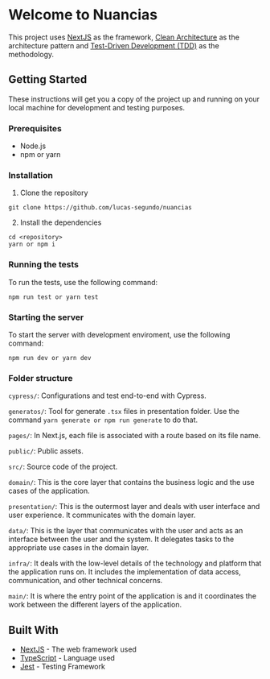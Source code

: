 # Welcome to Nuancias

This project uses [NextJS](https://nextjs.org/) as the framework, [Clean Architecture](https://blog.cleancoder.com/uncle-bob/2012/08/13/the-clean-architecture.html) as the architecture pattern and [Test-Driven Development (TDD)](https://en.wikipedia.org/wiki/Test-driven_development) as the methodology.

## Getting Started

These instructions will get you a copy of the project up and running on your local machine for development and testing purposes.

### Prerequisites

- Node.js
- npm or yarn

### Installation

1. Clone the repository
```
git clone https://github.com/lucas-segundo/nuancias
```

2. Install the dependencies
```
cd <repository>
yarn or npm i
```

### Running the tests

To run the tests, use the following command:
```
npm run test or yarn test
```

### Starting the server

To start the server with development enviroment, use the following command:
```
npm run dev or yarn dev
```

### Folder structure 

```cypress/```: Configurations and test end-to-end with Cypress.

```generatos/```: Tool for generate ```.tsx``` files in presentation folder. Use the command ```yarn generate or npm run generate``` to do that.

```pages/```: In Next.js, each file is associated with a route based on its file name.

```public/```: Public assets.

```src/```: Source code of the project.

```domain/```: This is the core layer that contains the business logic and the use cases of the application.

```presentation/```: This is the outermost layer and deals with user interface and user experience. It communicates with the domain layer.

```data/```: This is the layer that communicates with the user and acts as an interface between the user and the system. It delegates tasks to the appropriate use cases in the domain layer.

```infra/```: It deals with the low-level details of the technology and platform that the application runs on. It includes the implementation of data access, communication, and other technical concerns.

```main/```:  It is where the entry point of the application is and it coordinates the work between the different layers of the application.

## Built With

- [NextJS](https://nextjs.org/) - The web framework used
- [TypeScript](https://www.typescriptlang.org/) - Language used
- [Jest](https://jestjs.io/) - Testing Framework
